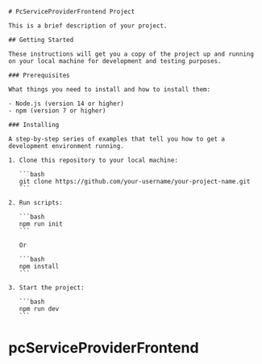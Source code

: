     # PcServiceProviderFrontend Project

    This is a brief description of your project.

    ## Getting Started

    These instructions will get you a copy of the project up and running on your local machine for development and testing purposes.

    ### Prerequisites

    What things you need to install and how to install them:

    - Node.js (version 14 or higher)
    - npm (version 7 or higher)

    ### Installing

    A step-by-step series of examples that tell you how to get a development environment running.

    1. Clone this repository to your local machine:

       ```bash
       git clone https://github.com/your-username/your-project-name.git
       ```

    2. Run scripts:

       ```bash
       npm run init
       ```

       Or

       ```bash
       npm install
       ```

    3. Start the project:

       ```bash
       npm run dev
       ```
# pcServiceProviderFrontend
